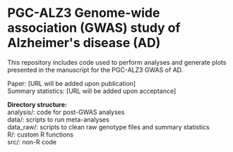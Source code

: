# PGC-ALZ3 Genome-wide association (GWAS) study of Alzheimer's disease (AD)
This repository includes code used to perform analyses and generate plots 
presented in the manuscript for the PGC-ALZ3 GWAS of AD.

Paper: [URL will be added upon publication] \
Summary statistics: [URL will be added upon acceptance]

**Directory structure:** \
analysis/: code for post-GWAS analyses \
data/: scripts to run meta-analyses \
data_raw/: scripts to clean raw genotype files and summary statistics \
R/: custom R functions \
src/: non-R code

